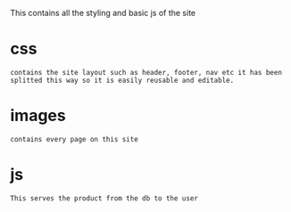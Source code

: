 This contains all the styling and basic js of the site

# css
    contains the site layout such as header, footer, nav etc it has been splitted this way so it is easily reusable and editable.

# images
    contains every page on this site

# js
    This serves the product from the db to the user